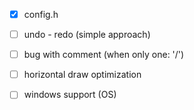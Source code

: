 - [x] config.h
- [ ] undo - redo (simple approach)
- [ ] bug with comment (when only one: '/')
- [ ] horizontal draw optimization
- [ ] windows support (OS)

